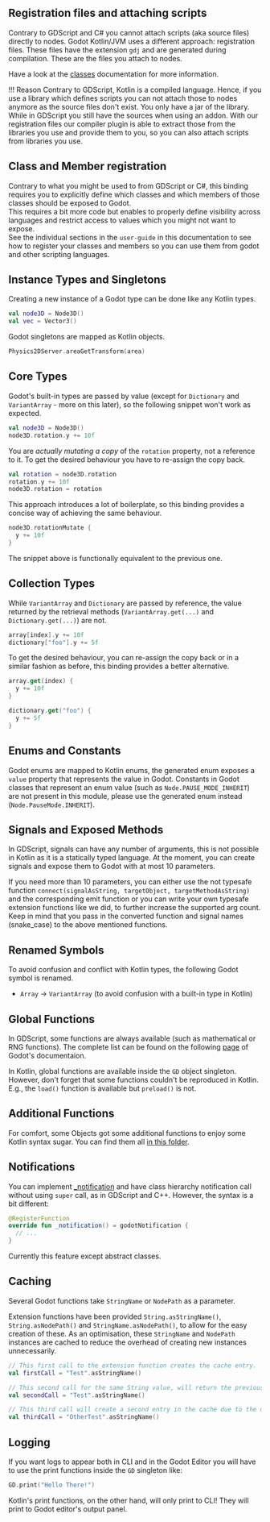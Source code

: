 ## Registration files and attaching scripts

Contrary to GDScript and C# you cannot attach scripts (aka source files) directly to nodes. Godot Kotlin/JVM uses a different approach: registration files. These files have the extension `gdj` and are generated during compilation. These are the files you attach to nodes.

Have a look at the [classes](classes.md) documentation for more information. 

!!! Reason
    Contrary to GDScript, Kotlin is a compiled language. Hence, if you use a library which defines scripts you can not attach those to nodes anymore as the source files don't exist. You only have a jar of the library. While in GDScript you still have the sources when using an addon. With our registration files our compiler plugin is able to extract those from the libraries you use and provide them to you, so you can also attach scripts from libraries you use.

## Class and Member registration

Contrary to what you might be used to from GDScript or C#, this binding requires you to explicitly define which classes
and which members of those classes should be exposed to Godot.  
This requires a bit more code but enables to properly define visibility across languages and restrict access to values 
which you might not want to expose.  
See the individual sections in the `user-guide` in this documentation to see how to register your classes and members so
you can use them from godot and other scripting languages.

## Instance Types and Singletons

Creating a new instance of a Godot type can be done like any Kotlin types.

```kotlin
val node3D = Node3D()
val vec = Vector3()
```

Godot singletons are mapped as Kotlin objects.

```kotlin
Physics2DServer.areaGetTransform(area)
```

## Core Types

Godot's built-in types are passed by value (except for `Dictionary` and `VariantArray` - more on this later), so the following snippet won't work as expected.

```kotlin
val node3D = Node3D()
node3D.rotation.y += 10f
```

You are *actually mutating a copy* of the `rotation` property, not a reference to it. To get the desired behaviour you have to re-assign the copy back.

```kotlin
val rotation = node3D.rotation
rotation.y += 10f
node3D.rotation = rotation
``` 

This approach introduces a lot of boilerplate, so this binding provides a concise way of achieving the same behaviour.

```kotlin
node3D.rotationMutate {
  y += 10f
}
```

The snippet above is functionally equivalent to the previous one.

## Collection Types

While `VariantArray` and `Dictionary` are passed by reference, the value returned by the retrieval methods (`VariantArray.get(...)` and `Dictionary.get(...)`) are not.

```kotlin
array[index].y += 10f
dictionary["foo"].y += 5f
```

To get the desired behaviour, you can re-assign the copy back or in a similar fashion as before, this binding provides a better alternative.

```kotlin
array.get(index) {
  y += 10f
}

dictionary.get("foo") {
  y += 5f
}
``` 

## Enums and Constants

Godot enums are mapped to Kotlin enums, the generated enum exposes a `value` property that represents the value in Godot. Constants in Godot classes that represent an enum value (such as `Node.PAUSE_MODE_INHERIT`) are not present in this module, please use the generated enum instead (`Node.PauseMode.INHERIT`).

## Signals and Exposed Methods

In GDScript, signals can have any number of arguments, this is not possible in Kotlin as it is a statically typed language.
At the moment, you can create signals and expose them to Godot with at most 10 parameters.

If you need more than 10 parameters, you can either use the not typesafe function `connect(signalAsString, targetObject, targetMethodAsString)` and the corresponding emit function or you can write your own typesafe extension functions like we did, to further increase the supported arg count. Keep in mind that you pass in the converted function and signal names (snake_case) to the above mentioned functions.  

## Renamed Symbols

To avoid confusion and conflict with Kotlin types, the following Godot symbol is renamed.

- `Array` -> `VariantArray` (to avoid confusion with a built-in type in Kotlin)

## Global Functions

In GDScript, some functions are always available (such as mathematical or RNG functions).
The complete list can be found on the following [page](https://docs.godotengine.org/en/stable/classes/class_%40gdscript.html) of Godot's documentaion.

In Kotlin, global functions are available inside the `GD` object singleton. However, don't forget that some functions couldn't be reproduced in Kotlin.
E.g., the `load()` function is available but `preload()` is not.

## Additional Functions

For comfort, some Objects got some additional functions to enjoy some Kotlin syntax sugar.
You can find them all [in this folder](https://github.com/utopia-rise/godot-kotlin-jvm/tree/master/kt/godot-library/src/main/kotlin/godot/extensions).

## Notifications

You can implement [_notification](https://docs.godotengine.org/en/stable/classes/class_object.html#class-object-private-method-notification)
and have class hierarchy notification call without using `super` call, as in GDScript and C++. However, the syntax is a bit different:

```kotlin
@RegisterFunction
override fun _notification() = godotNotification {
  // ...
}
```  
Currently this feature except abstract classes.  

## Caching

Several Godot functions take `StringName` or `NodePath` as a parameter.

Extension functions have been provided `String.asStringName()`, `String.asNodePath()` and `StringName.asNodePath()`, to allow for the easy creation of these.
As an optimisation, these `StringName` and `NodePath` instances are cached to reduce the overhead of creating new instances unnecessarily.

```kotlin
// This first call to the extension function creates the cache entry.
val firstCall = "Test".asStringName()

// This second call for the same String value, will return the previously cached instance.
val secondCall = "Test".asStringName()

// This third call will create a second entry in the cache due to the different key value.
val thirdCall = "OtherTest".asStringName()
```

## Logging

If you want logs to appear both in CLI and in the Godot Editor you will have to use the print functions inside the `GD` singleton like:

```kt
GD.print("Hello There!")
```

Kotlin's print functions, on the other hand, will only print to CLI! They will print to Godot editor's output panel.
